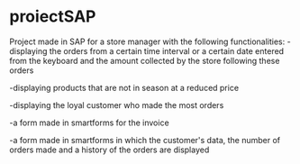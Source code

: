 # proiectSAP

Project made in SAP for a store manager with the following functionalities:
-displaying the orders from a certain time interval or a certain date entered from the keyboard and the amount collected by the store following these orders

-displaying products that are not in season at a reduced price

-displaying the loyal customer who made the most orders

-a form made in smartforms for the invoice

-a form made in smartforms in which the customer's data, the number of orders made and a history of the orders are displayed
